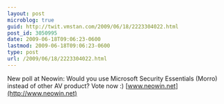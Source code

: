 ```yaml
---
layout: post
microblog: true
guid: http://twit.vmstan.com/2009/06/18/2223304022.html
post_id: 3050995
date: 2009-06-18T09:06:23-0600
lastmod: 2009-06-18T09:06:23-0600
type: post
url: /2009/06/18/2223304022.html
---
```

New poll at Neowin: Would you use Microsoft Security Essentials (Morro) instead of other AV product? Vote now :) [www.neowin.net](http://www.neowin.net)
